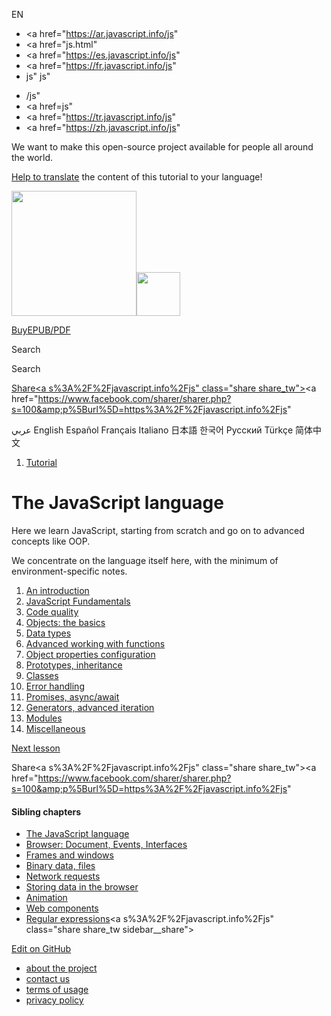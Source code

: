 EN

- <a href="https://ar.javascript.info/js"
- <a href="js.html"
- <a href="https://es.javascript.info/js"
- <a href="https://fr.javascript.info/js"
- js"
  js"

<!-- -->

- /js"
- <a href=js"
- <a href="https://tr.javascript.info/js"
- <a href="https://zh.javascript.info/js"

We want to make this open-source project available for people all around the world.

[Help to translate](translate.html) the content of this tutorial to your language!

<a href="index.html" class="sitetoolbar__link sitetoolbar__link_logo"><img src="img/sitetoolbar__logo_en.svg" class="sitetoolbar__logo sitetoolbar__logo_normal" width="200" /><img src="img/sitetoolbar__logo_small_en.svg" class="sitetoolbar__logo sitetoolbar__logo_small" width="70" /></a>

<a href="ebook.html" class="buy-book-button"><span class="buy-book-button__extra-text">Buy</span>EPUB/PDF</a>

Search

Search

<a href="tutorial/map.html" class="map">

<span class="share-icons__title">Share</span><a s%3A%2F%2Fjavascript.info%2Fjs" class="share share_tw"></a><a href="https://www.facebook.com/sharer/sharer.php?s=100&amp;p%5Burl%5D=https%3A%2F%2Fjavascript.info%2Fjs" </a>

عربي English Español Français Italiano 日本語 한국어 Русский Türkçe 简体中文

1.  <a href="index.html" class="breadcrumbs__link"><span class="breadcrumbs__hidden-text">Tutorial</span></a>

# The JavaScript language

Here we learn JavaScript, starting from scratch and go on to advanced concepts like OOP.

We concentrate on the language itself here, with the minimum of environment-specific notes.

1.  <a href="getting-started.html" class="lessons-list__link">An introduction</a>
2.  <a href="first-steps.html" class="lessons-list__link">JavaScript Fundamentals</a>
3.  <a href="code-quality.html" class="lessons-list__link">Code quality</a>
4.  <a href="object-basics.html" class="lessons-list__link">Objects: the basics</a>
5.  <a href="data-types.html" class="lessons-list__link">Data types</a>
6.  <a href="advanced-functions.html" class="lessons-list__link">Advanced working with functions</a>
7.  <a href="object-properties.html" class="lessons-list__link">Object properties configuration</a>
8.  <a href="prototypes.html" class="lessons-list__link">Prototypes, inheritance</a>
9.  <a href="classes.html" class="lessons-list__link">Classes</a>
10. <a href="error-handling.html" class="lessons-list__link">Error handling</a>
11. <a href="async.html" class="lessons-list__link">Promises, async/await</a>
12. <a href="generators-iterators.html" class="lessons-list__link">Generators, advanced iteration</a>
13. <a href="modules.html" class="lessons-list__link">Modules</a>
14. <a href="js-misc.html" class="lessons-list__link">Miscellaneous</a>

<a href="getting-started.html" class="page__nav page__nav_next"><span class="page__nav-text"><span class="page__nav-text-shortcut"></span></span><span class="page__nav-text-alternate">Next lesson</span></a>

<span class="share-icons__title">Share</span><a s%3A%2F%2Fjavascript.info%2Fjs" class="share share_tw"></a><a href="https://www.facebook.com/sharer/sharer.php?s=100&amp;p%5Burl%5D=https%3A%2F%2Fjavascript.info%2Fjs" </a>

<a href="tutorial/map.html" class="map">

<a href="tutorial/map.html" class="map"></a>

#### Sibling chapters

- <a href="js.html" class="sidebar__link">The JavaScript language</a>
- <a href="ui.html" class="sidebar__link">Browser: Document, Events, Interfaces</a>
- <a href="frames-and-windows.html" class="sidebar__link">Frames and windows</a>
- <a href="binary.html" class="sidebar__link">Binary data, files</a>
- <a href="network.html" class="sidebar__link">Network requests</a>
- <a href="data-storage.html" class="sidebar__link">Storing data in the browser</a>
- <a href="animation.html" class="sidebar__link">Animation</a>
- <a href="web-components.html" class="sidebar__link">Web components</a>
- <a href="regular-expressions.html" class="sidebar__link">Regular expressions</a><a s%3A%2F%2Fjavascript.info%2Fjs" class="share share_tw sidebar__share"></a><a href="https://www.facebook.com/sharer/sharer.php?s=100&amp;p%5Burl%5D=https%3A%2F%2Fjavascript.info%2Fjs" class="share share_fb sidebar__share"></a>

<a href="https://github.com/javascript-tutorial/en.javascript.info/blob/master/1-js" class="sidebar__link">Edit on GitHub</a>

- <a href="about.html" class="page-footer__link">about the project</a>
- <a href="about.html#contact-us" class="page-footer__link">contact us</a>
- <a href="terms.html" class="page-footer__link">terms of usage</a>
- <a href="privacy.html" class="page-footer__link">privacy policy</a>
